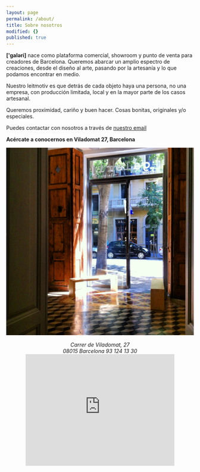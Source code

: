 ```yaml
---
layout: page
permalink: /about/
title: Sobre nosotros
modified: {}
published: true
---
```



**['galəri]** nace como plataforma comercial, showroom y punto de venta para creadores de Barcelona. Queremos abarcar un amplio espectro de creaciones, desde el diseño al arte, pasando por la artesanía y lo que podamos encontrar en medio.

Nuestro leitmotiv es que detrás de cada objeto haya una persona, no una empresa, con producción limitada, local y en la mayor parte de los casos artesanal.

Queremos proximidad, cariño y buen hacer. Cosas bonitas, originales y/o especiales.


Puedes contactar con nosotros a través de [nuestro email](mailto:info@galeribcn.com)

**Acércate a conocernos en Viladomat 27, Barcelona**

![](/IMG_5327.JPG)

<center>
<address>
Carrer de Viladomat, 27
<br>
08015 Barcelona  93 124 13 30
</address>
</center>

<iframe style="display: block; margin: auto" src="https://www.google.com/maps/embed?pb=!1m14!1m8!1m3!1d11975.635251283762!2d2.1614642846557603!3d41.37606584414475!3m2!1i1024!2i768!4f13.1!3m3!1m2!1s0x12a4a26131b74e8b%3A0xfce5190844a92ac3!2sCarrer+de+Viladomat%2C+27%2C+08015+Barcelona%2C+Espa%C3%B1a!5e0!3m2!1ses!2s!4v1406475254771" width="400" height="300" frameborder="0" style="border:0"></iframe>
